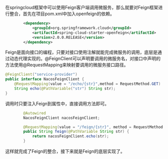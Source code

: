 在springcloud框架中可以使用Feign客户端调用微服务，那么就要对Feign框架进行整合，首先在项目pom.xml中加入openfeign的依赖。
```xml
        <dependency>
            <groupId>org.springframework.cloud</groupId>
            <artifactId>spring-cloud-starter-openfeign</artifactId>
            <version>2.0.0.RELEASE</version>
        </dependency>
```
Feign是面向接口的编程，只要对接口使用注解就能完成微服务的调用，底层是通过动态代理实现的。@FeignClient可以声明要调用的微服务名，对接口中声明的方法使用@RequestMapping来映射要调用的微服务接口路径。
```java
@FeignClient("service-provider")
public interface NacosFeignClient {
    @RequestMapping(value = "/echo/{str}",method = RequestMethod.GET)
    String echo(@PathVariable("str") String str);
}
```
调用时只要注入Feign到属性中，直接调用方法即可。
```java
        @Autowired
        NacosFeignClient nacosFeignClient;

        @RequestMapping(value = "/feign/{str}", method = RequestMethod.GET)
        public String feign(@PathVariable String str) {
            return nacosFeignClient.echo(str);
        }
```
这样就完成了Feign的整合，接下来就是Feign的底层实现了。